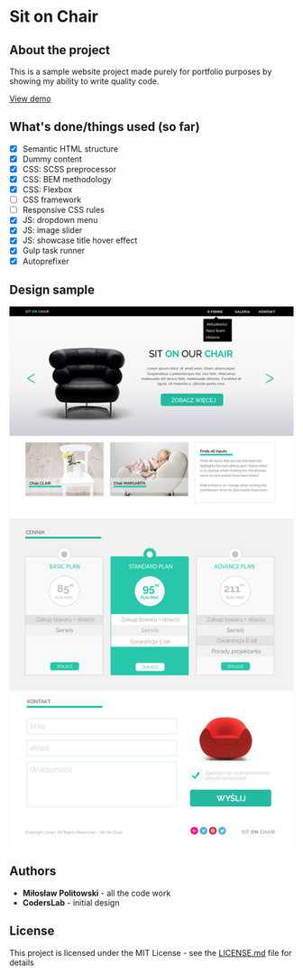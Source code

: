 # Sit on Chair

## About the project
This is a sample website project made purely for portfolio purposes by showing my ability to write quality code.

[View demo](https://mlmmn.github.io/Sit-on-Chair/)

## What's done/things used (so far)
- [x] Semantic HTML structure
- [x] Dummy content
- [x] CSS: SCSS preprocessor
- [x] CSS: BEM methodology
- [x] CSS: Flexbox
- [ ] CSS framework
- [ ] Responsive CSS rules
- [x] JS: dropdown menu
- [x] JS: image slider
- [x] JS: showcase title hover effect
- [x] Gulp task runner
- [x] Autoprefixer

## Design sample
![Target design](warsztat1.jpg)

## Authors
- **Miłosław Politowski** - all the code work
- **CodersLab** - initial design

## License
This project is licensed under the MIT License - see the [LICENSE.md](LICENSE.md) file for details
